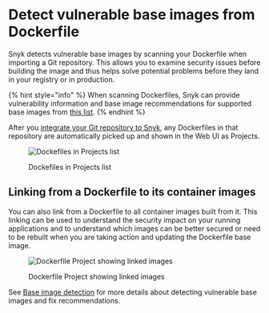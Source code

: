 # Detect vulnerable base images from Dockerfile

Snyk detects vulnerable base images by scanning your Dockerfile when importing a Git repository. This allows you to examine security issues before building the image and thus helps solve potential problems before they land in your registry or in production.

{% hint style="info" %}
When scanning Dockerfiles, Snyk can provide vulnerability information and base image recommendations for supported base images from [this list](https://snyk.io/docker-images/).
{% endhint %}

After you [integrate your Git repository to Snyk](../../integrations/git-repository-scm-integrations/), any Dockerfiles in that repository are automatically picked up and shown in the Web UI as Projects.

<figure><img src="../../.gitbook/assets/mceclip0-5-.png" alt="Dockefiles in Projects list"><figcaption><p>Dockefiles in Projects list</p></figcaption></figure>

## Linking from a Dockerfile to its container images

You can also link from a Dockerfile to all container images built from it. This linking can be used to understand the security impact on your running applications and to understand which images can be better secured or need to be rebuilt when you are taking action and updating the Dockerfile base image.

<figure><img src="../../.gitbook/assets/mceclip3.png" alt="Dockerfile Project showing linked images"><figcaption><p>Dockerfile Project showing linked images</p></figcaption></figure>

See [Base image detection](../using-snyk-container/base-image-detection.md) for more details about detecting vulnerable base images and fix recommendations.
